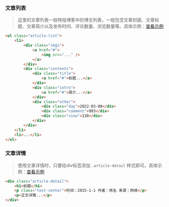 ### 文章列表

> 这里的文章列表一般特指博客中的博文列表，一般包含文章封面、文章标题、文章简介以及发布时间、评论数量、浏览数量等。具体示例：[查看示例](https://www.blogui.cn/design/view.html?pageurl=https://www.blogui.cn/examples/component-article-list.html)

```html
<ul class="article-list">
    <li>
        <div class="imgs">
            <a href="#">
                <img src="..." />
            </a>
        </div>
        <div class="contents">
            <div class="title">
                <a href="#">标题...</a>
            </div>
            <div class="intro">
                <a href="#">简介...</a>
            </div>
            <div class="other">
                <div class="day">2022-03-08</div>
                <div class="comment">993</div>
                <div class="view">138</div>
            </div>
        </div>
    </li>
    <li>...</li>
</ul>
```

### 文章详情

> 使用文章详情时，只要给div标签添加 `.article-detail` 样式即可。具体示例：[查看示例](https://www.blogui.cn/design/view.html?pageurl=https://www.blogui.cn/examples/component-article-detail.html)

```html
<div class="article-detail">
    <h1>标题</h1>
    <p class="text-center">时间：2015-1-1 作者：佚名 来源：网络</p>
    <p>正文详情...</p>
</div>
```
